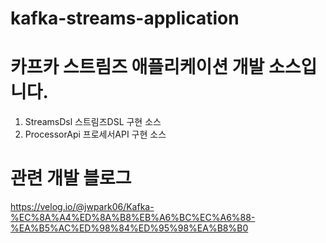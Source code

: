 # kafka-streams-application

# 카프카 스트림즈 애플리케이션 개발 소스입니다.
1. StreamsDsl
스트림즈DSL 구현 소스
2. ProcessorApi
프로세서API 구현 소스

# 관련 개발 블로그
https://velog.io/@jwpark06/Kafka-%EC%8A%A4%ED%8A%B8%EB%A6%BC%EC%A6%88-%EA%B5%AC%ED%98%84%ED%95%98%EA%B8%B0

